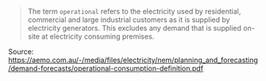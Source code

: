 > The term `operational` refers to the electricity used by residential, commercial and large industrial customers as it is supplied by electricity generators. This excludes any demand that is supplied on-site at electricity consuming premises.

Source: https://aemo.com.au/-/media/files/electricity/nem/planning_and_forecasting/demand-forecasts/operational-consumption-definition.pdf